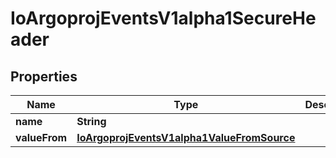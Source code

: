 

# IoArgoprojEventsV1alpha1SecureHeader


## Properties

Name | Type | Description | Notes
------------ | ------------- | ------------- | -------------
**name** | **String** |  |  [optional]
**valueFrom** | [**IoArgoprojEventsV1alpha1ValueFromSource**](IoArgoprojEventsV1alpha1ValueFromSource.md) |  |  [optional]



